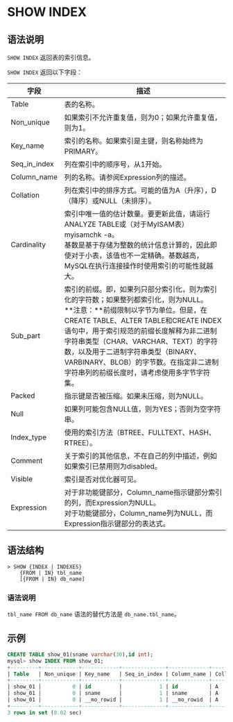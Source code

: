 # **SHOW INDEX**

## **语法说明**

`SHOW INDEX` 返回表的索引信息。

`SHOW INDEX` 返回以下字段：

|字段|描述|
|---|---|
|Table|表的名称。|
|Non_unique|如果索引不允许重复值，则为0；如果允许重复值，则为1。|
|Key_name|索引的名称。如果索引是主键，则名称始终为PRIMARY。|
|Seq_in_index|列在索引中的顺序号，从1开始。|
|Column_name|列的名称。请参阅Expression列的描述。|
|Collation|列在索引中的排序方式。可能的值为A（升序），D（降序）或NULL（未排序）。|
|Cardinality|索引中唯一值的估计数量。要更新此值，请运行ANALYZE TABLE或（对于MyISAM表）myisamchk -a。 <br>基数是基于存储为整数的统计信息计算的，因此即使对于小表，该值也不一定精确。基数越高，MySQL在执行连接操作时使用索引的可能性就越大。|
|Sub_part|索引的前缀。即，如果列只部分索引化，则为索引化的字符数；如果整列都索引化，则为NULL。<br> **注意：**前缀限制以字节为单位。但是，在CREATE TABLE、ALTER TABLE和CREATE INDEX语句中，用于索引规范的前缀长度解释为非二进制字符串类型（CHAR、VARCHAR、TEXT）的字符数，以及用于二进制字符串类型（BINARY、VARBINARY、BLOB）的字节数。在指定非二进制字符串列的前缀长度时，请考虑使用多字节字符集。|
|Packed|指示键是否被压缩。如果未压缩，则为NULL。|
|Null|如果列可能包含NULL值，则为YES；否则为空字符串。|
|Index_type|使用的索引方法（BTREE、FULLTEXT、HASH、RTREE）。|
|Comment|关于索引的其他信息，不在自己的列中描述，例如如果索引已禁用则为disabled。|
|Visible|索引是否对优化器可见。|
|Expression|对于非功能键部分，Column_name指示键部分索引的列，而Expression为NULL。<br>对于功能键部分，Column_name列为NULL，而Expression指示键部分的表达式。|

## **语法结构**

```
> SHOW {INDEX | INDEXES}
    {FROM | IN} tbl_name
    [{FROM | IN} db_name]
```

### 语法说明

`tbl_name FROM db_name` 语法的替代方法是 `db_name.tbl_name`。

## **示例**

```sql
CREATE TABLE show_01(sname varchar(30),id int);
mysql> show INDEX FROM show_01;
+---------+------------+------------+--------------+-------------+-----------+-------------+----------+--------+------+------------+------------------+---------+------------+
| Table   | Non_unique | Key_name   | Seq_in_index | Column_name | Collation | Cardinality | Sub_part | Packed | Null | Index_type | Comment          | Visible | Expression |
+---------+------------+------------+--------------+-------------+-----------+-------------+----------+--------+------+------------+------------------+---------+------------+
| show_01 |          0 | id         |            1 | id          | A         |           0 | NULL     | NULL   | YES  |            |                  | YES     | NULL       |
| show_01 |          0 | sname      |            1 | sname       | A         |           0 | NULL     | NULL   | YES  |            |                  | YES     | NULL       |
| show_01 |          0 | __mo_rowid |            1 | __mo_rowid  | A         |           0 | NULL     | NULL   | NO   |            | Physical address | NO      | NULL       |
+---------+------------+------------+--------------+-------------+-----------+-------------+----------+--------+------+------------+------------------+---------+------------+
3 rows in set (0.02 sec)
```

